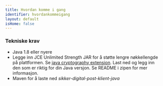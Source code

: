 ```yaml
---
title: Hvordan komme i gang
identifier: hvordankommeigang
layout: default
isHome: false
---
```


### Tekniske krav

* Java 1.8 eller nyere
* Legge inn JCE Unlimited Strength JAR for å støtte lengre nøkkellengde på plattformen. Se [java cryptography extension](https://www.google.no/search?q=java+cryptography+extension+unlimited+strength). Last ned og legg inn den som er riktig for din Java versjon. Se README i zipen for mer informasjon.
* Maven for å laste ned _sikker-digital-post-klient-java_
